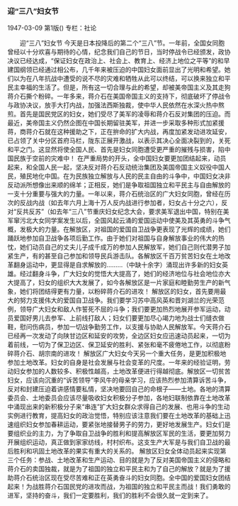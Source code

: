 ### 迎“三八”妇女节

1947-03-09
第1版()
专栏：社论

　　迎“三八”妇女节
    今天是日本投降后的第二个“三八”节。一年前，全国女同胞曾经以十分欢喜与期待的心情，纪念我们自己的节日，当时停战令已经颁发，政协决议已经达成，“保证妇女在政治上、社会上、教育上、经济上地位之平等”的和早建国纲领已经通过相公布，几千年来被压迫的中国妇女面前显出了光明和希望。她们以为在八年抗战中遭受的说不尽的灾难和牺牲从此可以终结，可以换来独立和平民主幸福的生活了。但是，所有这一切合理与此的希望，却被美帝国主义及其走狗蒋介石撕个粉碎。一年多来，蒋介石在美国帝国主义的支持下，彻底破坏了停战令与政协决议，放手大打内战，加强法西斯独裁，使中华人民依然在水深火热中熬煎。首先是国民党区的妇女，她们受尽了美军的凌辱和蒋介石反对集团的压迫。而最近，美帝国主义仍然企图在中国长期留驻美军，并进一步采取多种形式加紧援蒋，商蒋介石就在这种援助之下，正在拚命的扩大内战，再度加紧发动进攻延安，已占领了关中分区首府马栏，陇东正展开激战，以表示其决心全面决裂到的，关死和平之门。这显然将使全国人民、首先是妇女同胞遭受更严重的摧残与损害，陷中国民族于空前的灾难中！
    在严重局势的开头，全中国妇女要更加团结起来，动员起来，和全国人民一起，坚决反对蒋介石反动统治集团及美国帝国主义奴役中国人民，殖民地化中国。在为民族独立解放与人民的民主自由的斗争中，中国妇女决非反动派所想像出来顺的绵羊；正相反，她们是争取祖国独立和平民主与自由解放的一支十分重要与强大的力量。一年以来，蒋介石统治区的广大妇女同胞，曾经在历次的反战内战（如去年六月上海十万人反内战进行参加者，妇女占十分之六），反对“反共反苏”（如去年“三八”节重庆妇女纪念大会，要求美军退出中国，特别在美军窜污北大女同学案发生以后，全国风起云涌的爱国运动中使美及其英勇的斗争气概，发极大的力量。在解放区，对祖国的爱国自卫战争更表现了光辉的成绩，她们踊跃地参加自卫战争各项后勤工作。由于她们对祖国与自身解放事业的伟大的热忱，她们动员自己的丈夫儿子成千成万的参加人民解放军，她们自己则代潜男子加紧生产，有的甚至自己参加和领导民兵游击队。各解放区千百万贫苦妇女在土地改革翻身运动中，更显得是自求解放的………（中缺十余字）涌现出许多新的妇女英雄。经过翻身斗争，广大妇女的觉悟大大提高了，她们的经济地位与社会地位亦大大提高了，妇女的组织大大发展了，如今各解放区是一片家庭和睦勤劳生产的新气象，她们将团结得更有力量，以粉碎蒋介石的进攻！
    解放区的妇女，首先要用最大的努力支援伟大的爱国自卫战争。我们要学习苏中高风英和晋刘湖兰的光荣范例，领导广大妇女和敌人作誓死不屈的斗争；我们要更加热烈地展开参军运动，动员爱国好男儿去参军、上前线打敌人；妇女们要更加尽心竭力地为战士们缝衣做鞋，慰问伤病员，参加一切战争勤劳工作，以支援与协助人民解放军。今天蒋介石已经再一次发动了向陕甘边区和延安的攻势，全边区妇女应迅速动员起来，一切为着前线，一切为了保卫边区、保卫延安的胜利、紧张和毫不疲倦地工作，以彻底粉碎蒋介石、胡宗南的进攻！
    解放区广大妇女今天另一个重大任务，是更加积极地参加土地改革。妇女的自身是社会发展与社会变革的尺度。一年来的经验证明，劳动妇女参加的人数较多、积极性越高，土地改革便进行得越彻底。解放区一切贫苦妇女，应该向沉重的“诉苦领导”李风牛的母亲学习，应该热烈参加清算诉苦斗争，反对和封建压迫着讲感情要私情，坚决地要回自己的命根子——土地。各地的清算委员会、土地委员会应该尽量吸收妇女积极分子参加，各地妇联制依靠在土地改革中涌现出来的新积极分子来“串连”扩大妇女群众求得自己的发展、也用斗争的生动实例进行教育，提高妇女的政治觉悟，特别应该注意我们要在土地改革的基础上迅速组织妇女参加春耕运动，要紧张地接替男子的劳力，更好地发展生产。妇女们是要组织业的主力，为了争取自卫战争的胜利和提高解放区军民的生活，要更加努力开展组织运动，真正做到家家纺线，村村织布。这支生产大军是与我们自卫战的最后胜利和巩固土地改革的果实有重大的关系的。
    解放区妇女全体动员起来实现第三个任务：参战、土地改革和生产运动、目的就是为了反对美国帝国主义的侵略和蒋介石的卖国独裁，就是为了祖国的独立和平民主和为了自己的解放？就是为了援助蒋介石统治区现在受尽苦难和正在英勇奋斗的妇女同胞。全中国的爱国妇女团结起来！为战胜蒋介石国民党的进攻而战，为祖国的独立和平民主而战！我们勇敢的进军，坚持的奋斗，我们一定要胜利，我们的胜利不会很久就一定到来了。
